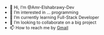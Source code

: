 - 👋 Hi, I’m @Amr-Elshabrawy-Dev
- 👀 I’m interested in ... programming
- 🌱 I’m currently learning Full-Stack Developer
- 💞️ I’m looking to collaborate on a big project
- 📫 How to reach me by <a href="mailto:amrelshabrawy.dev@gmail.com" target="_blank">Gmail</a>

<!---
Amr-Elshabrawy-Dev/Amr-Elshabrawy-Dev is a ✨ special ✨ repository because its `README.md` (this file) appears on your GitHub profile.
You can click the Preview link to take a look at your changes.
--->
